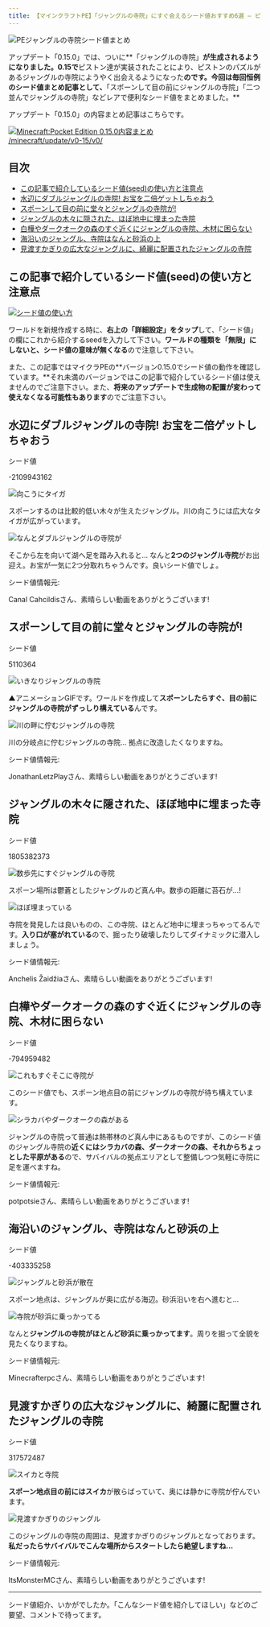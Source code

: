```yaml
---
title: 【マインクラフトPE】「ジャングルの寺院」にすぐ会えるシード値おすすめ6選 – ピストンのパズルを解いてお宝へ
---
```


![PEジャングルの寺院シード値まとめ](https://cdn-ak.f.st-hatena.com/images/fotolife/s/sasigume/20210208/20210208122621.png)

アップデート「0.15.0」では、ついに**「ジャングルの寺院」**が生成されるようになりました。0.15で**ピストン達が実装されたことにより、ピストンのパズルがあるジャングルの寺院にようやく出会えるようになった**のです。今回は毎回恒例のシード値まとめ記事として、**「スポーンして目の前にジャングルの寺院」「二つ並んでジャングルの寺院」などレアで便利なシード値をまとめました。**

アップデート「0.15.0」の内容まとめ記事はこちらです。

[![Minecraft:Pocket Edition 0.15.0内容まとめ](https://cdn-ak.f.st-hatena.com/images/fotolife/s/sasigume/20210208/20210208092340.png)  
/minecraft/update/v0-15/v0/](/minecraft/update/v0-15/v0/)

## 目次

*   [この記事で紹介しているシード値(seed)の使い方と注意点](#note)
*   [水辺にダブルジャングルの寺院! お宝を二倍ゲットしちゃおう](#seed_-2109943162)
*   [スポーンして目の前に堂々とジャングルの寺院が!](#seed_5110364)
*   [ジャングルの木々に隠された、ほぼ地中に埋まった寺院](#seed_1805382373)
*   [白樺やダークオークの森のすぐ近くにジャングルの寺院、木材に困らない](#seed_-794959482)
*   [海沿いのジャングル、寺院はなんと砂浜の上](#seed_-403335258)
*   [見渡すかぎりの広大なジャングルに、綺麗に配置されたジャングルの寺院](#seed_317572487)

## この記事で紹介しているシード値(seed)の使い方と注意点

[![シード値の使い方](https://cdn-ak.f.st-hatena.com/images/fotolife/s/sasigume/20210208/20210208105030.jpg)](https://cdn-ak.f.st-hatena.com/images/fotolife/s/sasigume/20210208/20210208105030.jpg)

ワールドを新規作成する時に、**右上の「詳細設定」をタップ**して、「シード値」の欄にこれから紹介するseedを入力して下さい。**ワールドの種類を「無限」にしないと、シード値の意味が無くなる**ので注意して下さい。

また、この記事ではマイクラPEの**バージョン0.15.0でシード値の動作を確認しています。**それ未満のバージョンではこの記事で紹介しているシード値は使えませんのでご注意下さい。また、**将来のアップデートで生成物の配置が変わって使えなくなる可能性もあります**のでご注意下さい。

## 水辺にダブルジャングルの寺院! お宝を二倍ゲットしちゃおう

シード値

\-2109943162

![向こうにタイガ](https://cdn-ak.f.st-hatena.com/images/fotolife/s/sasigume/20210208/20210208111119.png)

スポーンするのは比較的低い木々が生えたジャングル。川の向こうには広大なタイガが広がっています。

![なんとダブルジャングルの寺院が](https://cdn-ak.f.st-hatena.com/images/fotolife/s/sasigume/20210208/20210208121532.png)

そこから左を向いて湖へ足を踏み入れると… なんと**2つのジャングル寺院**がお出迎え。お宝が一気に2つ分取れちゃうんです。良いシード値でしょ。

シード値情報元:  

  
Canal Cahcildisさん、素晴らしい動画をありがとうございます!

## スポーンして目の前に堂々とジャングルの寺院が!

シード値

5110364

![いきなりジャングルの寺院](https://cdn-ak.f.st-hatena.com/images/fotolife/s/sasigume/20210208/20210208121544.gif)

▲アニメーションGIFです。ワールドを作成して**スポーンしたらすぐ、目の前にジャングルの寺院がずっしり構えている**んです。

![川の畔に佇むジャングルの寺院](https://cdn-ak.f.st-hatena.com/images/fotolife/s/sasigume/20210208/20210208110533.png)

川の分岐点に佇むジャングルの寺院… 拠点に改造したくなりますね。

シード値情報元:  

  
JonathanLetzPlayさん、素晴らしい動画をありがとうございます!

## ジャングルの木々に隠された、ほぼ地中に埋まった寺院

シード値

1805382373

![数歩先にすぐジャングルの寺院](https://cdn-ak.f.st-hatena.com/images/fotolife/s/sasigume/20210208/20210208123221.png)

スポーン場所は鬱蒼としたジャングルのど真ん中。数歩の距離に苔石が…!

![ほぼ埋まっている](https://cdn-ak.f.st-hatena.com/images/fotolife/s/sasigume/20210208/20210208123859.png)

寺院を発見したは良いものの、この寺院、ほとんど地中に埋まっちゃってるんです。**入り口が塞がれている**ので、掘ったり破壊したりしてダイナミックに潜入しましょう。

シード値情報元:  

  
Anchelis Žaidžiaさん、素晴らしい動画をありがとうございます!

## 白樺やダークオークの森のすぐ近くにジャングルの寺院、木材に困らない

シード値

\-794959482

![これもすぐそこに寺院が](https://cdn-ak.f.st-hatena.com/images/fotolife/s/sasigume/20210208/20210208121946.png)

このシード値でも、スポーン地点目の前にジャングルの寺院が待ち構えています。

![シラカバやダークオークの森がある](https://cdn-ak.f.st-hatena.com/images/fotolife/s/sasigume/20210208/20210208111303.png)

ジャングルの寺院って普通は熱帯林のど真ん中にあるものですが、このシード値のジャングル寺院の**近くにはシラカバの森、ダークオークの森、それからちょっとした平原がある**ので、サバイバルの拠点エリアとして整備しつつ気軽に寺院に足を運べますね。

シード値情報元:  

  
potpotsieさん、素晴らしい動画をありがとうございます!

## 海沿いのジャングル、寺院はなんと砂浜の上

シード値

\-403335258

![ジャングルと砂浜が散在](https://cdn-ak.f.st-hatena.com/images/fotolife/s/sasigume/20210208/20210208101400.png)

スポーン地点は、ジャングルが奥に広がる海辺。砂浜沿いを右へ進むと…

![寺院が砂浜に乗っかってる](https://cdn-ak.f.st-hatena.com/images/fotolife/s/sasigume/20210208/20210208101853.png)

なんと**ジャングルの寺院がほとんど砂浜に乗っかってます**。周りを掘って全貌を見たくなりますね。

シード値情報元:  

  
Minecrafterpcさん、素晴らしい動画をありがとうございます!

## 見渡すかぎりの広大なジャングルに、綺麗に配置されたジャングルの寺院

シード値

317572487

![スイカと寺院](https://cdn-ak.f.st-hatena.com/images/fotolife/s/sasigume/20210208/20210208105744.png)

**スポーン地点目の前にはスイカ**が散らばっていて、奥には静かに寺院が佇んでいます。

![見渡すかぎりのジャングル](https://cdn-ak.f.st-hatena.com/images/fotolife/s/sasigume/20210208/20210208110537.png)

このジャングルの寺院の周囲は、見渡すかぎりのジャングルとなっております。**私だったらサバイバルでこんな場所からスタートしたら絶望しますね…**

シード値情報元:  

  
ItsMonsterMCさん、素晴らしい動画をありがとうございます!

---

シード値紹介、いかがでしたか。「こんなシード値を紹介してほしい」などのご要望、コメントで待ってます。
